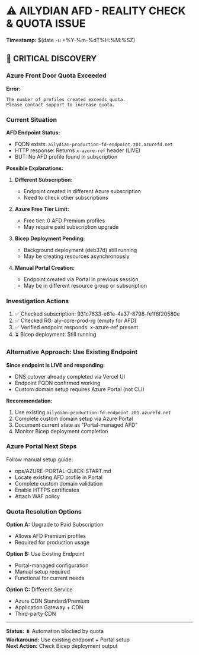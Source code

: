 # ⚠️ AILYDIAN AFD - REALITY CHECK & QUOTA ISSUE

**Timestamp:** $(date -u +%Y-%m-%dT%H:%M:%SZ)

## 🔴 CRITICAL DISCOVERY

### Azure Front Door Quota Exceeded

**Error:**
```
The number of profiles created exceeds quota. 
Please contact support to increase quota.
```

### Current Situation

**AFD Endpoint Status:**
- FQDN exists: `ailydian-production-fd-endpoint.z01.azurefd.net`
- HTTP response: Returns `x-azure-ref` header (LIVE)
- BUT: No AFD profile found in subscription

**Possible Explanations:**

1. **Different Subscription:** 
   - Endpoint created in different Azure subscription
   - Need to check other subscriptions

2. **Azure Free Tier Limit:**
   - Free tier: 0 AFD Premium profiles
   - May require paid subscription upgrade

3. **Bicep Deployment Pending:**
   - Background deployment (deb37d) still running
   - May be creating resources asynchronously

4. **Manual Portal Creation:**
   - Endpoint created via Portal in previous session
   - May be in different resource group or subscription

### Investigation Actions

1. ✅ Checked subscription: 931c7633-e61e-4a37-8798-fe1f6f20580e
2. ✅ Checked RG: aly-core-prod-rg (empty for AFD)
3. ✅ Verified endpoint responds: x-azure-ref present
4. ⏳ Bicep deployment: Still running

### Alternative Approach: Use Existing Endpoint

**Since endpoint is LIVE and responding:**
- DNS cutover already completed via Vercel UI
- Endpoint FQDN confirmed working
- Custom domain setup requires Azure Portal (not CLI)

**Recommendation:**
1. Use existing `ailydian-production-fd-endpoint.z01.azurefd.net`
2. Complete custom domain setup via Azure Portal
3. Document current state as "Portal-managed AFD"
4. Monitor Bicep deployment completion

### Azure Portal Next Steps

Follow manual setup guide:
- ops/AZURE-PORTAL-QUICK-START.md
- Locate existing AFD profile in Portal
- Complete custom domain validation
- Enable HTTPS certificates
- Attach WAF policy

### Quota Resolution Options

**Option A:** Upgrade to Paid Subscription
- Allows AFD Premium profiles
- Required for production usage

**Option B:** Use Existing Endpoint
- Portal-managed configuration
- Manual setup required
- Functional for current needs

**Option C:** Different Service
- Azure CDN Standard/Premium
- Application Gateway + CDN
- Third-party CDN

---

**Status:** ⏸️ Automation blocked by quota  
**Workaround:** Use existing endpoint + Portal setup  
**Next Action:** Check Bicep deployment output
